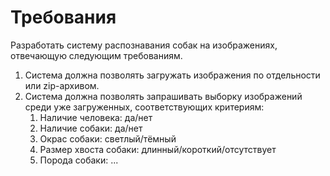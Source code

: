 # Требования

Разработать систему распознавания собак на изображениях, отвечающую следующим требованиям.

1. Система должна позволять загружать изображения по отдельности или zip-архивом.
2. Система должна позволять запрашивать выборку изображений среди уже загруженных, соответствующих критериям:
    1. Наличие человека: да/нет
    2. Наличие собаки: да/нет
    3. Окрас собаки: светлый/тёмный
    4. Размер хвоста собаки: длинный/короткий/отсутствует
    5. Порода собаки: ...
